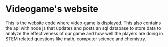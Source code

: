 # Videogame's website
This is the website code where video game is displayed. This also contains the api with node js that updates and posts an sql database to store data to analyze the effectiveness of our game and how well the players are doing in STEM related questions like math, computer science and chemistry.
